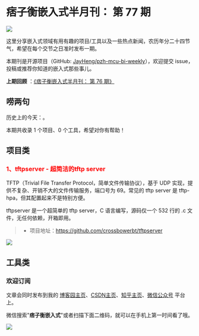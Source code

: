 # 痞子衡嵌入式半月刊： 第 77 期

![](http://henjay724.com/image/cnblogs/pzh_mcu_bi_weekly.PNG)

这里分享嵌入式领域有用有趣的项目/工具以及一些热点新闻，农历年分二十四节气，希望在每个交节之日准时发布一期。

本期刊是开源项目（GitHub: [JayHeng/pzh-mcu-bi-weekly](https://github.com/JayHeng/pzh-mcu-bi-weekly)），欢迎提交 issue，投稿或推荐你知道的嵌入式那些事儿。

**上期回顾** ：[《痞子衡嵌入式半月刊： 第 76 期》](https://www.cnblogs.com/henjay724/p/17365735.html)

## 唠两句

历史上的今天：。

本期共收录 1 个项目、0 个工具，希望对你有帮助！

## 项目类

### <font color="red">1、tftpserver - 超简洁的tftp server</font>

TFTP（Trivial File Transfer Protocol，简单文件传输协议），基于 UDP 实现，提供不复杂、开销不大的文件传输服务，端口号为 69。常见的 tftp server 是 tftp-hpa，但其配置起来不是特别方便。

tftpserver 是一个超简单的 tftp server，C 语言编写，源码仅一个 532 行的 .c 文件，无任何依赖，开箱即用。

> * 项目地址：https://github.com/crossbowerbt/tftpserver

![](http://henjay724.com/image/biweekly20230528/.PNG)


## 工具类


### 欢迎订阅

文章会同时发布到我的 [博客园主页](https://www.cnblogs.com/henjay724/)、[CSDN主页](https://blog.csdn.net/henjay724)、[知乎主页](https://www.zhihu.com/people/henjay724)、[微信公众号](http://weixin.sogou.com/weixin?type=1&query=痞子衡嵌入式) 平台上。

微信搜索"__痞子衡嵌入式__"或者扫描下面二维码，就可以在手机上第一时间看了哦。

![](http://henjay724.com/image/github/pzhMcu_qrcode_258x258.jpg)

